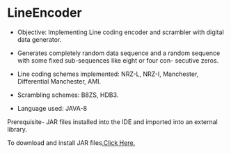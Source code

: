 # LineEncoder
- Objective: Implementing Line coding encoder and scrambler with digital data generator.

- Generates completely random data sequence and a random sequence with some fixed
 sub-sequences like eight or four con- secutive zeros.
 
- Line coding schemes implemented: NRZ-L, NRZ-I, Manchester, Differential Manchester, AMI.

- Scrambling schemes: B8ZS, HDB3.

- Language used: JAVA-8

Prerequisite- JAR files installed into the IDE and imported into an external library.

To download and install JAR files,[Click Here.](https://jogamp.org/wiki/index.php/Downloading_and_installing_JOGL)

